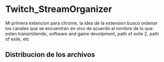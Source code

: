 # Twitch_StreamOrganizer

Mi primera extencion para chrome, la idea de la extension busco ordenar los canales que se encuentran en vivo de acuerdo
al nombre de lo que esten transmitiendo, software and game devolpment, path of exile 2, path of exile, etc

## Distribucion de los archivos
